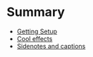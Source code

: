 # Summary

* [Getting Setup](README.md)
* [Cool effects](thumbnails.md)
* [Sidenotes and captions](sidenotes-and-captions.md)
<!-- * [Total layout control](total-layout-control.md)
* [Getting responsive](getting-responsive.md) -->

